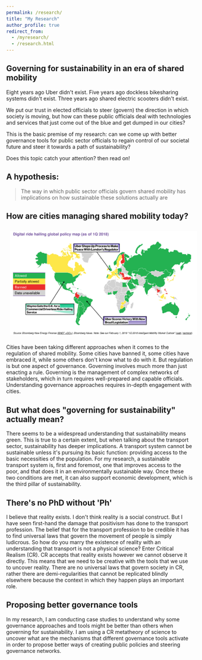 ```yaml
---
permalink: /research/
title: "My Research"
author_profile: true
redirect_from: 
  - /myresearch/
  - /research.html
---
```


## Governing for sustainability in an era of shared mobility

Eight years ago Uber didn't exist. Five years ago dockless bikesharing systems didn't exist. Three years ago shared electric scooters didn't exist.

We put our trust in elected officials to steer (govern) the direction in which society is moving, but how can these public officials deal with technologies and services that just come out of the blue and get dumped in our cities?

This is the basic premise of my research: can we come up with better governance tools for public sector officials to regain control of our societal future and steer it towards a path of sustainability?

Does this topic catch your attention? then read on!

## A hypothesis: 
>The way in which public sector officials govern shared mobility has implications on how sustainable these solutions actually are

## How are cities managing shared mobility today?
<img align="center" width="800" style="padding: 10px; float: center;" src="/../../images/shared-mobility-regulations.png">

Cities have been taking different approaches when it comes to the regulation of shared mobility. Some cities have banned it, some cities have embraced it, while some others don't know what to do with it.
But regulation is but one aspect of governance. Governing involves much more than just enacting a rule. Governing is the management of complex networks of stakeholders, which in turn requires well-prepared and capable officials. Understanding governance approaches requires in-depth engagement with cities.

## But what does "governing for sustainability" actually mean?
There seems to be a widespread understanding that sustainability means green. This is true to a certain extent, but when talking about the transport sector, sustainability has deeper implications. A transport system cannot be sustainable unless it's pursuing its basic function: providing access to the basic necessities of the population. For my research, a sustainable transport system is, first and foremost, one that improves access to the poor, and that does it in an environmentally sustainable way. Once these two conditions are met, it can also support economic development, which is the third pillar of sustainability.

## There's no PhD without 'Ph'
I believe that reality exists. I don't think reality is a social construct. But I have seen first-hand the damage that positivism has done to the transport profession. The belief that for the transport profession to be credible it has to find universal laws that govern the movement of people is simply ludicrous. So how do you marry the existence of reality with an understanding that transport is not a physical science? Enter Critical Realism (CR). CR accepts that reality exists however we cannot observe it directly. This means that we need to be creative with the tools that we use to uncover reality. There are no universal laws that govern society in CR, rather there are demi-regularities that cannot be replicated blindly elsewhere because the context in which they happen plays an important role.

## Proposing better governance tools
In my research, I am conducting case studies to understand why some governance approaches and tools might be better than others when governing for sustainability. I am using a CR metatheory of science to uncover what are the mechanisms that different governance tools activate in order to propose better ways of creating public policies and steering governance networks.
